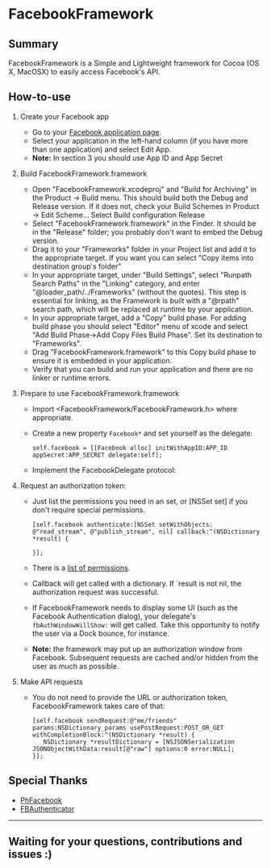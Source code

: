FacebookFramework
=============================================================

Summary
-------

FacebookFramework is a Simple and Lightweight framework for Cocoa (OS X, MacOSX) to easily access Facebook's API.

How-to-use
----------

1. 	Create your Facebook app
	* Go to your [Facebook application page](https://developers.facebook.com/apps/).
    * Select your application in the left-hand column (if you have more than one application) and select Edit App.
    * __Note:__  In section 3 you should use App ID and App Secret	    
  
2. 	Build FacebookFramework.framework
    * Open "FacebookFramework.xcodeproj" and "Build for Archiving" in the Product -> Build menu. This should build both the Debug and Release version. If it does not, check your Build Schemes in Product -> Edit Scheme… Select Build configuration Release
    * Select "FacebookFramework.framework" in the Finder. It should be in the "Release" folder; you probably don't want to embed the Debug version.
    * Drag it to your "Frameworks" folder in your Project list and add it to the appropriate target. If you want you can select "Copy items into destination group's folder"
    * In your appropriate target, under "Build Settings", select "Runpath Search Paths" in the "Linking" category, and enter "@loader_path/../Frameworks" (without the quotes). This step is essential for linking, as the Framework is built with a "@rpath" search path, which will be replaced at runtime by your application.
    * In your appropriate target, add a "Copy" build phase. For adding build phase you should select "Editor" menu of xcode and select "Add Build Phase->Add Copy Files Build Phase".  Set its destination to "Frameworks".
    * Drag "FacebookFramework.framework" to this Copy build phase to ensure it is embedded in your application.
    * Verify that you can build and run your application and there are no linker or runtime errors.

3.  Prepare to use FacebookFramework.framework
    * Import <FacebookFramework/FacebookFramework.h> where appropriate.
    * Create a new property `Facebook*` and set yourself as the delegate:
	
		````		
		self.facebook = [[Facebook alloc] initWithAppID:APP_ID appSecret:APP_SECRET delegate:self];
		````

    * Implement the FacebookDelegate protocol:

4.  Request an authorization token:	
	* Just list the permissions you need in an set, or [NSSet set] if you don't require special permissions.
	
		````		
	    [self.facebook authenticate:[NSSet setWithObjects: @"read_stream", @"publish_stream", nil] callback:^(NSDictionary *result) {
    		
		}];
		````
                    
    * There is a [list of permissions](http://developers.facebook.com/docs/authentication/permissions).
    * Callback will get called with a dictionary. If `result is not nil, the authorization request was successful.
    * If FacebookFramework needs to display some UI (such as the Facebook Authentication dialog), your delegate's `fbAuthWindowWillShow:` will get called. Take this opportunity to notify the user via a Dock bounce, for instance.
    * __Note:__ the framework may put up an authorization window from Facebook. Subsequent requests are cached and/or hidden from the user as much as possible.

5.  Make API requests
    * You do not need to provide the URL or authorization token, FacebookFramework takes care of that:

		````
		[self.facebook sendRequest:@"me/friends" params:NSDictionary_params usePostRequest:POST_OR_GET withCompletionBlock:^(NSDictionary *result) {
	       NSDictionary *resultDictionary = [NSJSONSerialization JSONObjectWithData:result[@"raw"] options:0 error:NULL];			
    	}];
	    ````

Special Thanks
--------------

* [PhFacebook](https://github.com/philippec/PhFacebook)
* [FBAuthenticator](https://github.com/jubishop/FBAuthenticator)

----
Waiting for your questions, contributions and issues :)
----
